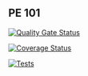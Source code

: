 ## PE 101

[![Quality Gate Status](https://sonarcloud.io/api/project_badges/measure?project=ULL-ESIT-INF-DSI-2021_pe101_18&metric=alert_status)](https://sonarcloud.io/dashboard?id=ULL-ESIT-INF-DSI-2021_pe101_18)


[![Coverage Status](https://coveralls.io/repos/github/ULL-ESIT-INF-DSI-2021/pe101_18/badge.svg?branch=main)](https://coveralls.io/github/ULL-ESIT-INF-DSI-2021/pe101_18?branch=main)


[![Tests](https://github.com/ULL-ESIT-INF-DSI-2021/pe101_18/actions/workflows/tests.yml/badge.svg)](https://github.com/ULL-ESIT-INF-DSI-2021/pe101_18/actions/workflows/tests.yml)
